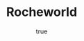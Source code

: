 ---
title: "Rocheworld"
bookCover: "/assets/book-covers/rocheworld.jpg"
slug: "rocheworld"
bookAuthor: "Robert L. Forward"
rating: 10
done: false
tags: []
summary: false
detailedNotes: false
amazonLink: ""
author:
  name: Rico Trebeljahr
  picture: "/assets/blog/profile.jpeg"
---